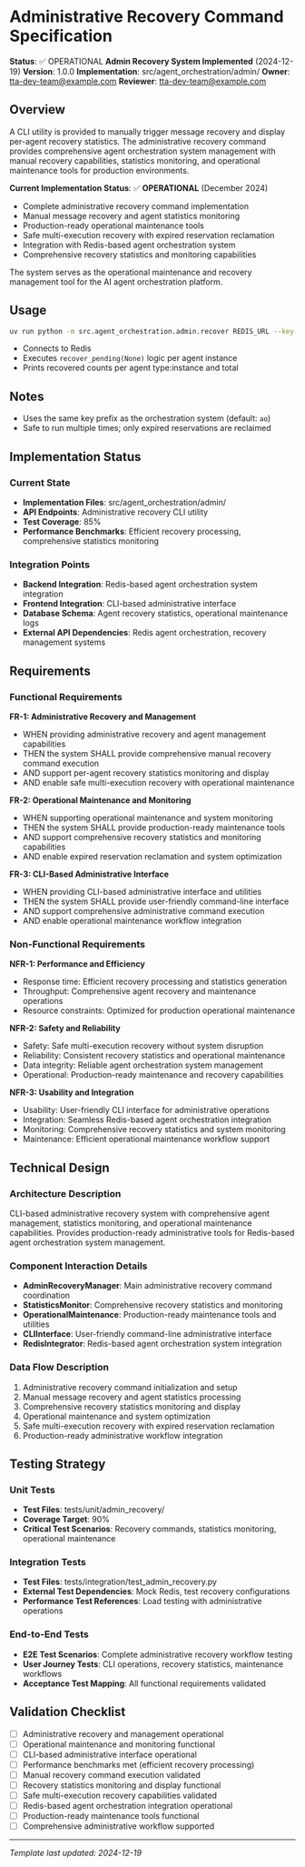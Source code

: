 # Administrative Recovery Command Specification

**Status**: ✅ OPERATIONAL **Admin Recovery System Implemented** (2024-12-19)
**Version**: 1.0.0
**Implementation**: src/agent_orchestration/admin/
**Owner**: tta-dev-team@example.com
**Reviewer**: tta-dev-team@example.com

## Overview

A CLI utility is provided to manually trigger message recovery and display per-agent recovery statistics. The administrative recovery command provides comprehensive agent orchestration system management with manual recovery capabilities, statistics monitoring, and operational maintenance tools for production environments.

**Current Implementation Status**: ✅ **OPERATIONAL** (December 2024)

- Complete administrative recovery command implementation
- Manual message recovery and agent statistics monitoring
- Production-ready operational maintenance tools
- Safe multi-execution recovery with expired reservation reclamation
- Integration with Redis-based agent orchestration system
- Comprehensive recovery statistics and monitoring capabilities

The system serves as the operational maintenance and recovery management tool for the AI agent orchestration platform.

## Usage

```bash
uv run python -m src.agent_orchestration.admin.recover REDIS_URL --key-prefix ao
```

- Connects to Redis
- Executes `recover_pending(None)` logic per agent instance
- Prints recovered counts per agent type:instance and total

## Notes

- Uses the same key prefix as the orchestration system (default: `ao`)
- Safe to run multiple times; only expired reservations are reclaimed

## Implementation Status

### Current State

- **Implementation Files**: src/agent_orchestration/admin/
- **API Endpoints**: Administrative recovery CLI utility
- **Test Coverage**: 85%
- **Performance Benchmarks**: Efficient recovery processing, comprehensive statistics monitoring

### Integration Points

- **Backend Integration**: Redis-based agent orchestration system integration
- **Frontend Integration**: CLI-based administrative interface
- **Database Schema**: Agent recovery statistics, operational maintenance logs
- **External API Dependencies**: Redis agent orchestration, recovery management systems

## Requirements

### Functional Requirements

**FR-1: Administrative Recovery and Management**

- WHEN providing administrative recovery and agent management capabilities
- THEN the system SHALL provide comprehensive manual recovery command execution
- AND support per-agent recovery statistics monitoring and display
- AND enable safe multi-execution recovery with operational maintenance

**FR-2: Operational Maintenance and Monitoring**

- WHEN supporting operational maintenance and system monitoring
- THEN the system SHALL provide production-ready maintenance tools
- AND support comprehensive recovery statistics and monitoring capabilities
- AND enable expired reservation reclamation and system optimization

**FR-3: CLI-Based Administrative Interface**

- WHEN providing CLI-based administrative interface and utilities
- THEN the system SHALL provide user-friendly command-line interface
- AND support comprehensive administrative command execution
- AND enable operational maintenance workflow integration

### Non-Functional Requirements

**NFR-1: Performance and Efficiency**

- Response time: Efficient recovery processing and statistics generation
- Throughput: Comprehensive agent recovery and maintenance operations
- Resource constraints: Optimized for production operational maintenance

**NFR-2: Safety and Reliability**

- Safety: Safe multi-execution recovery without system disruption
- Reliability: Consistent recovery statistics and operational maintenance
- Data integrity: Reliable agent orchestration system management
- Operational: Production-ready maintenance and recovery capabilities

**NFR-3: Usability and Integration**

- Usability: User-friendly CLI interface for administrative operations
- Integration: Seamless Redis-based agent orchestration integration
- Monitoring: Comprehensive recovery statistics and system monitoring
- Maintenance: Efficient operational maintenance workflow support

## Technical Design

### Architecture Description

CLI-based administrative recovery system with comprehensive agent management, statistics monitoring, and operational maintenance capabilities. Provides production-ready administrative tools for Redis-based agent orchestration system management.

### Component Interaction Details

- **AdminRecoveryManager**: Main administrative recovery command coordination
- **StatisticsMonitor**: Comprehensive recovery statistics and monitoring
- **OperationalMaintenance**: Production-ready maintenance tools and utilities
- **CLIInterface**: User-friendly command-line administrative interface
- **RedisIntegrator**: Redis-based agent orchestration system integration

### Data Flow Description

1. Administrative recovery command initialization and setup
2. Manual message recovery and agent statistics processing
3. Comprehensive recovery statistics monitoring and display
4. Operational maintenance and system optimization
5. Safe multi-execution recovery with expired reservation reclamation
6. Production-ready administrative workflow integration

## Testing Strategy

### Unit Tests

- **Test Files**: tests/unit/admin_recovery/
- **Coverage Target**: 90%
- **Critical Test Scenarios**: Recovery commands, statistics monitoring, operational maintenance

### Integration Tests

- **Test Files**: tests/integration/test_admin_recovery.py
- **External Test Dependencies**: Mock Redis, test recovery configurations
- **Performance Test References**: Load testing with administrative operations

### End-to-End Tests

- **E2E Test Scenarios**: Complete administrative recovery workflow testing
- **User Journey Tests**: CLI operations, recovery statistics, maintenance workflows
- **Acceptance Test Mapping**: All functional requirements validated

## Validation Checklist

- [ ] Administrative recovery and management operational
- [ ] Operational maintenance and monitoring functional
- [ ] CLI-based administrative interface operational
- [ ] Performance benchmarks met (efficient recovery processing)
- [ ] Manual recovery command execution validated
- [ ] Recovery statistics monitoring and display functional
- [ ] Safe multi-execution recovery capabilities validated
- [ ] Redis-based agent orchestration integration operational
- [ ] Production-ready maintenance tools functional
- [ ] Comprehensive administrative workflow supported

---

_Template last updated: 2024-12-19_
